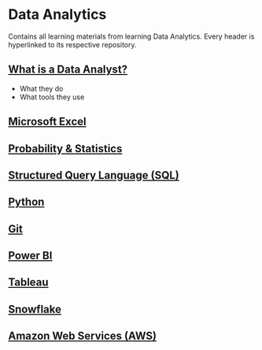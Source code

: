 # Data Analytics
Contains all learning materials from learning Data Analytics. Every header is hyperlinked to its respective repository.

## [What is a Data Analyst?](https://github.com/ndomah1/Data-Analytics/tree/main/What%20is%20a%20Data%20Analyst)
- What they do
- What tools they use

## [Microsoft Excel]()


## [Probability & Statistics]()


## [Structured Query Language (SQL)]()


## [Python]()


## [Git]()


## [Power BI]()


## [Tableau]()


## [Snowflake]()


## [Amazon Web Services (AWS)]()


